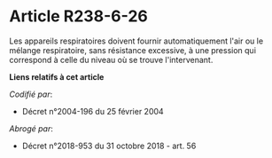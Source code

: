 # Article R238-6-26

Les appareils respiratoires doivent fournir automatiquement l'air ou le mélange respiratoire, sans résistance excessive, à
une pression qui correspond à celle du niveau où se trouve l'intervenant.

**Liens relatifs à cet article**

_Codifié par_:

  - Décret n°2004-196 du 25 février 2004

_Abrogé par_:

  - Décret n°2018-953 du 31 octobre 2018 - art. 56
